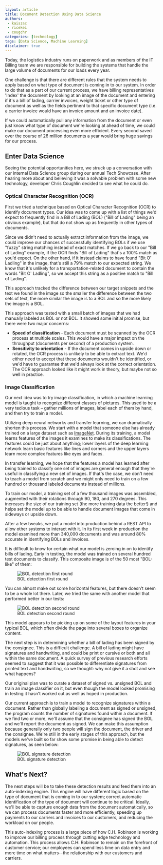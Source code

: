 ```yaml
---
layout: article
title: Document Detection Using Data Science
authors:
 - kaiszac
 - ricekei
 - cougchr
categories: [technology]
tags: [Data Science, Machine Learning]
disclaimer: true
---
```


Today, the logistics industry runs on paperwork and as members of the IT Billing team we are responsible for building the systems that handle the large volume of documents for our loads every year.

One challenge is that there are different rules that the system needs to apply based on what type of document is coming in to our system. In order to do that as a part of our current process, we have billing representatives 'Index' the document by looking at an image of the document and entering if it's a bill of lading, carrier invoices, weight ticket or other type of document as well as the fields pertinent to that specific document type (i.e. a carrier invoice would have an invoice amount and an invoice date).

If we could automatically pull any information from the document or even just know what type of document we're looking at ahead of time, we could make our document processing even more efficient. Every second saved over the course of 26 million documents a year would bring huge savings for our process.

## Enter Data Science

Seeing the potential opportunities here, we struck up a conversation with our internal Data Science group during our annual Tech Showcase. After hearing more about and believing it was a solvable problem with some new technology, developer Chris Coughlin decided to see what he could do. 

### Optical Character Recognition (OCR)

First we tried a technique based on Optical Character Recognition (OCR) to identify document types. Our idea was to come up with a list of things we'd expect to frequently find in a Bill of Lading (BOL) ("Bill of Lading" being an obvious example), but that do not show up as frequently in other types of documents.

Since we didn't need to actually extract information from the image, we could improve our chances of successfully identifying BOLs if we use "fuzzy" string matching instead of exact matches. If we go back to our "Bill of Lading" example, if the OCR finds "Bill of Lading" that's a 100% match as you'd expect. On the other hand, if it instead claims to have found "Bit O' Ladling" in the image, that's still a 79% match to our expected string. We know that it's unlikely for a transportation-related document to contain the words "Bit O' Ladling", so we accept this string as a positive match to "Bill of Lading".

This approach tracked the difference between our target snippets and the text we found in the image so the smaller the difference between the two sets of text, the more similar the image is to a BOL and so the more likely the image is a BOL. 

This approach was tested with a small batch of images that we had manually labeled as BOL or not BOL. It showed some initial promise, but there were two major concerns:
* **Speed of classification** - Each document must be scanned by the OCR process at multiple scales. This would have a major impact on the throughput (documents per second) of a production system.
* **Sensitivity to orientation** - If the document comes in upside down or rotated, the OCR process is unlikely to be able to extract text. We'd either need to accept that these documents wouldn't be identified, or we'd have to guarantee that we'd always look at the correct orientation. The OCR approach looked like it might work in theory, but maybe not so well in practice.

### Image Classification

Our next idea was to try image classification, in which a machine learning model is taught to recognize different classes of pictures. This used to be a very tedious task – gather millions of images, label each of them by hand, and then try to train a model. 

Utilizing deep neural networks and transfer learning, we can dramatically shorten this process. We start with a model that someone else has already trained on a large dataset such as [ImageNet](http://image-net.org/index). During its training, a model learns features of the images it examines to make its classifications. The features could be just about anything; lower layers of the deep learning network learn basic features like lines and corners and the upper layers learn more complex features like eyes and faces. 

In transfer learning, we hope that the features a model has learned after being trained to classify one set of images are general enough that they're useful in classifying a new set of images. If that's the case, we don't need to teach a model from scratch and we might only need to train on a few hundred or thousand labeled documents instead of millions.

To train our model, a training set of a few thousand images was assembled, augmented with their rotations through 90, 180, and 270 degrees. This increases the size of our training set (the more training data the better!) and helps set the model up to be able to handle document images that come in sideways or upside down. 

After a few tweaks, we put a model into production behind a REST API to allow other systems to interact with it. In its first week in production the model examined more than 340,000 documents and was around 80% accurate in identifying BOLs and invoices.

It is difficult to know for certain what our model is zeroing in on to identify bills of lading. Early in testing, the model was trained on several hundred test documents to classify. This composite image is of the 50 most "BOL-like" of them:

<figure>
  <img src="{{site.url}}{{site.baseurl}}/images/posts/2019/machine-learning-round-1.png" alt="BOL detection first round" aria-label="A heatmap of text with pixel counts on the x and y axis of bills of lading" />
  <figcaption>BOL detection first round</figcaption>
</figure>

You can almost make out some horizontal features, but there doesn't seem to be a whole lot there. Later, we tried the same with another model that performed better in our tests:

<figure>
  <img src="{{site.url}}{{site.baseurl}}/images/posts/2019/machine-learning-round-2.png" alt="BOL detection second round" aria-label="A heatmap of text with pixel counts on the x and y axis of bills of lading" />
  <figcaption>BOL detection second round</figcaption>
</figure>

This model appears to be picking up on some of the layout features in your typical BOL, which often divide the page into several boxes to organize content.

The next step is in determining whether a bill of lading has been signed by the consignee. This is a difficult challenge. A bill of lading might have signatures and handwriting, and could be print or cursive or both and all within the same document. A quick survey of previous research efforts seemed to suggest that it was possible to differentiate signatures from printed text and handwriting, so we thought: why not give it a shot and see what happens?

Our original plan was to curate a dataset of signed vs. unsigned BOL and train an image classifier on it, but even though the model looked promising in testing it hasn't worked out as well as hoped in production.

Our current approach is to train a model to recognize signatures within a document. Rather than globally labeling a document as signed or unsigned, the program counts the number of signatures found within a document. If we find two or more, we'll assume that the consignee has signed the BOL and we'll report the document as signed. We can make this assumption because generally only two people will sign the document, the driver and the consignee. We're still in the early stages of this approach, but the models we've built so far show some promise in being able to detect signatures, as seen below:

<figure>
  <img src="{{site.url}}{{site.baseurl}}/images/posts/2019/machine-learning-signature.png" alt="BOL signature detection" aria-label="A scanned bill of lading with the signature in a green box" />
  <figcaption>BOL signature detection</figcaption>
</figure>

## What's Next?

The next steps will be to take these detection results and feed them into an auto-indexing engine. This engine will have different logic based on the type of document that is coming in to our system; correct automatic identification of the type of document will continue to be critical. Ideally, we'll be able to capture enough data from the document automatically, so we can process documents faster and more efficiently, speeding up payments to our carriers and invoices to our customers, and reducing the workload on our people.

This auto-indexing process is a large piece of how C.H. Robinson is working to improve our billing process through cutting edge technology and automation. This process allows C.H. Robinson to remain on the forefront of customer service; our employees can spend less time on data entry and more time on what matters--the relationship with our customers and carriers.
